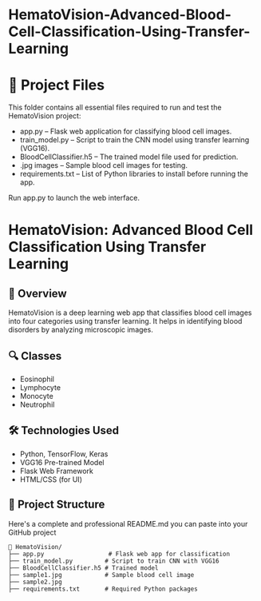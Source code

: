 # HematoVision-Advanced-Blood-Cell-Classification-Using-Transfer-Learning
# 📁 Project Files

This folder contains all essential files required to run and test the HematoVision project:

- app.py – Flask web application for classifying blood cell images.
- train_model.py – Script to train the CNN model using transfer learning (VGG16).
- BloodCellClassifier.h5 – The trained model file used for prediction.
- .jpg images – Sample blood cell images for testing.
- requirements.txt – List of Python libraries to install before running the app.

Run app.py to launch the web interface.

# HematoVision: Advanced Blood Cell Classification Using Transfer Learning

## 🧠 Overview
HematoVision is a deep learning web app that classifies blood cell images into four categories using transfer learning. It helps in identifying blood disorders by analyzing microscopic images.

## 🔍 Classes
- Eosinophil
- Lymphocyte
- Monocyte
- Neutrophil

## 🛠 Technologies Used
- Python, TensorFlow, Keras
- VGG16 Pre-trained Model
- Flask Web Framework
- HTML/CSS (for UI)

## 📁 Project Structure
Here's a complete and professional README.md you can paste into your GitHub project
```
📁 HematoVision/
├── app.py                  # Flask web app for classification
├── train_model.py         # Script to train CNN with VGG16
├── BloodCellClassifier.h5 # Trained model
├── sample1.jpg            # Sample blood cell image
├── sample2.jpg
├── requirements.txt       # Required Python packages
```

